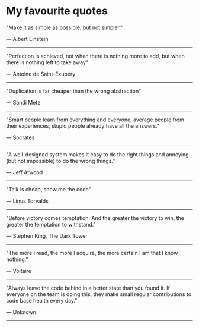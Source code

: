 # My favourite quotes

"Make it as simple as possible, but not simpler."

― Albert Einstein

---

"Perfection is achieved, not when there is nothing more to add, but when there
is nothing left to take away"

― Antoine de Saint-Exupéry

---

"Duplication is far cheaper than the wrong abstraction"

― Sandi Metz

---

"Smart people learn from everything and everyone, average people from their
experiences, stupid people already have all the answers."

― Socrates

---

"A well-designed system makes it easy to do the right things and annoying (but
not impossible) to do the wrong things."

― Jeff Atwood

---

"Talk is cheap, show me the code"

― Linus Torvalds

---

"Before victory comes temptation. And the greater the victory to win, the
greater the temptation to withstand."

― Stephen King, The Dark Tower

---

"The more I read, the more I acquire, the more certain I am that I know
nothing."

― Voltaire

---

"Always leave the code behind in a better state than you found it. If everyone
on the team is doing this, they make small regular contributions to code base
health every day."

― Unknown

---
